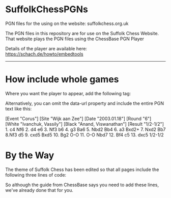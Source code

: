 # SuffolkChessPGNs
PGN files for the using on the website: suffolkchess.org.uk

The PGN files in this repository are for use on the Suffolk Chess Website.
That website plays the PGN files using the ChessBase PGN Player

Details of the player are available here: https://schach.de/howto/embedtools

----------------------------------------------------------------------------------------------

How include whole games
=======================

Where you want the player to appear, add the following tag:

  <div class="cbreplay" data-url="Path/to/PGN/File.pgn">
  </div>

Alternatively, you can omit the data-url property and include the entire PGN text like this:

  <div class="cbreplay">
    [Event "Corus"]
    [Site "Wijk aan Zee"]
    [Date "2003.01.18"]
    [Round "6"]
    [White "Ivanchuk, Vassily"]
    [Black "Anand, Viswanathan"]
    [Result "1/2-1/2"]
    1. c4 Nf6 2. d4 e6 3. Nf3 b6 4. g3 Ba6 5. Nbd2 Bb4
    6. a3 Bxd2+ 7. Nxd2 Bb7 8.Nf3 d5 9. cxd5 Bxd5 10. Bg2 O-O 11. O-O Nbd7
    12. Bf4 c5 13. dxc5 1/2-1/2
  </div>


By the Way
==========

The theme of Suffolk Chess has been edited so that all pages include the following three lines of code:

  <link rel="stylesheet" type="text/css" href="https://pgn.chessbase.com/CBReplay.css"/>
  <script src="https://pgn.chessbase.com/jquery-3.0.0.min.js"></script>
  <script src="https://pgn.chessbase.com/cbreplay.js" type="text/javascript"></script>

So although the guide from ChessBase says you need to add these lines, we've already done that for you.

